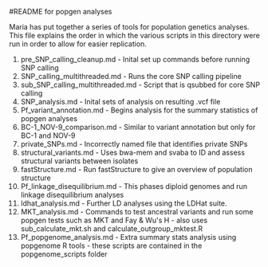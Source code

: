 #README for popgen analyses


Maria has put together a series of tools for population genetics analyses. This file explains the order in which the various scripts in this directory were run in order to allow for easier replication.

1. pre_SNP_calling_cleanup.md - Inital set up commands before running SNP calling
2. SNP_calling_multithreaded.md - Runs the core SNP calling pipeline
3. sub_SNP_calling_multithreaded.md - Script that is qsubbed for core SNP calling
4. SNP_analysis.md - Inital sets of analysis on resulting .vcf file
5. Pf_variant_annotation.md - Begins analysis for the summary statistics of popgen analyses
6. BC-1_NOV-9_comparison.md - Similar to variant annotation but only for BC-1 and NOV-9
7. private_SNPs.md - Incorrectly named file that identifies private SNPs
8. structural_variants.md - Uses bwa-mem and svaba to ID and assess structural variants between isolates
9. fastStructure.md - Run fastStructure to give an overview of population structure
10. Pf_linkage_disequilibrium.md - This phases diploid genomes and run linkage disequilibrium analyses
11. ldhat_analysis.md - Further LD analyses using the LDHat suite.
12. MKT_analysis.md - Commands to test ancestral variants and run some popgen tests such as MKT and Fay & Wu's H - also uses sub_calculate_mkt.sh and calculate_outgroup_mktest.R
13. Pf_popgenome_analysis.md - Extra summary stats analysis using popgenome R tools - these scripts are contained in the popgenome_scripts folder

